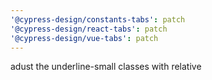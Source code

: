 ```yaml
---
'@cypress-design/constants-tabs': patch
'@cypress-design/react-tabs': patch
'@cypress-design/vue-tabs': patch
---
```


adust the underline-small classes with relative
